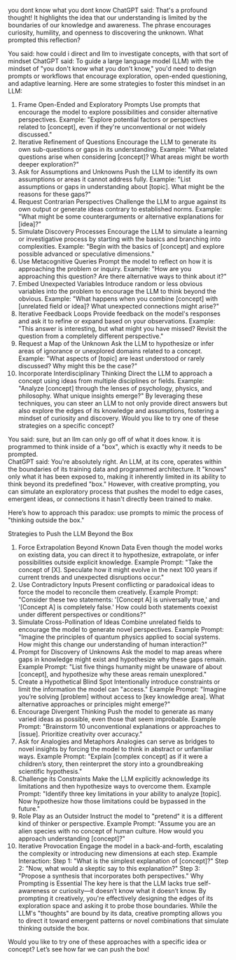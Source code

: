 you dont know what you dont know
ChatGPT said:
That's a profound thought! It highlights the idea that our understanding is limited by the boundaries of our knowledge and awareness. The phrase encourages curiosity, humility, and openness to discovering the unknown. What prompted this reflection?







You said:
how could i direct and llm to investigate concepts, with that sort of mindset
ChatGPT said:
To guide a large language model (LLM) with the mindset of "you don't know what you don't know," you'd need to design prompts or workflows that encourage exploration, open-ended questioning, and adaptive learning. Here are some strategies to foster this mindset in an LLM:

1. Frame Open-Ended and Exploratory Prompts
Use prompts that encourage the model to explore possibilities and consider alternative perspectives.
Example:
"Explore potential factors or perspectives related to [concept], even if they're unconventional or not widely discussed."
2. Iterative Refinement of Questions
Encourage the LLM to generate its own sub-questions or gaps in its understanding.
Example:
"What related questions arise when considering [concept]? What areas might be worth deeper exploration?"
3. Ask for Assumptions and Unknowns
Push the LLM to identify its own assumptions or areas it cannot address fully.
Example:
"List assumptions or gaps in understanding about [topic]. What might be the reasons for these gaps?"
4. Request Contrarian Perspectives
Challenge the LLM to argue against its own output or generate ideas contrary to established norms.
Example:
"What might be some counterarguments or alternative explanations for [idea]?"
5. Simulate Discovery Processes
Encourage the LLM to simulate a learning or investigative process by starting with the basics and branching into complexities.
Example:
"Begin with the basics of [concept] and explore possible advanced or speculative dimensions."
6. Use Metacognitive Queries
Prompt the model to reflect on how it is approaching the problem or inquiry.
Example:
"How are you approaching this question? Are there alternative ways to think about it?"
7. Embed Unexpected Variables
Introduce random or less obvious variables into the problem to encourage the LLM to think beyond the obvious.
Example:
"What happens when you combine [concept] with [unrelated field or idea]? What unexpected connections might arise?"
8. Iterative Feedback Loops
Provide feedback on the model's responses and ask it to refine or expand based on your observations.
Example:
"This answer is interesting, but what might you have missed? Revisit the question from a completely different perspective."
9. Request a Map of the Unknown
Ask the LLM to hypothesize or infer areas of ignorance or unexplored domains related to a concept.
Example:
"What aspects of [topic] are least understood or rarely discussed? Why might this be the case?"
10. Incorporate Interdisciplinary Thinking
Direct the LLM to approach a concept using ideas from multiple disciplines or fields.
Example:
"Analyze [concept] through the lenses of psychology, physics, and philosophy. What unique insights emerge?"
By leveraging these techniques, you can steer an LLM to not only provide direct answers but also explore the edges of its knowledge and assumptions, fostering a mindset of curiosity and discovery. Would you like to try one of these strategies on a specific concept?







You said:
sure, but an llm can only go off of what it does know.  it is programmed to think inside of a "box", which is exactly why it needs to be prompted.  
ChatGPT said:
You're absolutely right. An LLM, at its core, operates within the boundaries of its training data and programmed architecture. It "knows" only what it has been exposed to, making it inherently limited in its ability to think beyond its predefined "box." However, with creative prompting, you can simulate an exploratory process that pushes the model to edge cases, emergent ideas, or connections it hasn't directly been trained to make.

Here’s how to approach this paradox: use prompts to mimic the process of "thinking outside the box."

Strategies to Push the LLM Beyond the Box
1. Force Extrapolation Beyond Known Data
Even though the model works on existing data, you can direct it to hypothesize, extrapolate, or infer possibilities outside explicit knowledge.
Example Prompt:
"Take the concept of [X]. Speculate how it might evolve in the next 100 years if current trends and unexpected disruptions occur."
2. Use Contradictory Inputs
Present conflicting or paradoxical ideas to force the model to reconcile them creatively.
Example Prompt:
"Consider these two statements: '[Concept A] is universally true,' and '[Concept A] is completely false.' How could both statements coexist under different perspectives or conditions?"
3. Simulate Cross-Pollination of Ideas
Combine unrelated fields to encourage the model to generate novel perspectives.
Example Prompt:
"Imagine the principles of quantum physics applied to social systems. How might this change our understanding of human interaction?"
4. Prompt for Discovery of Unknowns
Ask the model to map areas where gaps in knowledge might exist and hypothesize why these gaps remain.
Example Prompt:
"List five things humanity might be unaware of about [concept], and hypothesize why these areas remain unexplored."
5. Create a Hypothetical Blind Spot
Intentionally introduce constraints or limit the information the model can "access."
Example Prompt:
"Imagine you’re solving [problem] without access to [key knowledge area]. What alternative approaches or principles might emerge?"
6. Encourage Divergent Thinking
Push the model to generate as many varied ideas as possible, even those that seem improbable.
Example Prompt:
"Brainstorm 10 unconventional explanations or approaches to [issue]. Prioritize creativity over accuracy."
7. Ask for Analogies and Metaphors
Analogies can serve as bridges to novel insights by forcing the model to think in abstract or unfamiliar ways.
Example Prompt:
"Explain [complex concept] as if it were a children’s story, then reinterpret the story into a groundbreaking scientific hypothesis."
8. Challenge its Constraints
Make the LLM explicitly acknowledge its limitations and then hypothesize ways to overcome them.
Example Prompt:
"Identify three key limitations in your ability to analyze [topic]. Now hypothesize how those limitations could be bypassed in the future."
9. Role Play as an Outsider
Instruct the model to "pretend" it is a different kind of thinker or perspective.
Example Prompt:
"Assume you are an alien species with no concept of human culture. How would you approach understanding [concept]?"
10. Iterative Provocation
Engage the model in a back-and-forth, escalating the complexity or introducing new dimensions at each step.
Example Interaction:
Step 1: "What is the simplest explanation of [concept]?"
Step 2: "Now, what would a skeptic say to this explanation?"
Step 3: "Propose a synthesis that incorporates both perspectives."
Why Prompting is Essential
The key here is that the LLM lacks true self-awareness or curiosity—it doesn’t know what it doesn’t know. By prompting it creatively, you're effectively designing the edges of its exploration space and asking it to probe those boundaries. While the LLM's "thoughts" are bound by its data, creative prompting allows you to direct it toward emergent patterns or novel combinations that simulate thinking outside the box.

Would you like to try one of these approaches with a specific idea or concept? Let’s see how far we can push the box!